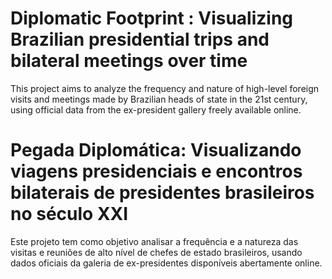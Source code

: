 # Diplomatic Footprint : Visualizing Brazilian presidential trips and bilateral meetings over time
This project aims to analyze the frequency and nature of high-level foreign visits and meetings made by Brazilian heads of state in the 21st century, using official data from the ex-president gallery freely available online.

# Pegada Diplomática: Visualizando viagens presidenciais e encontros bilaterais de presidentes brasileiros no século XXI
Este projeto tem como objetivo analisar a frequência e a natureza das visitas e reuniões de alto nível de chefes de estado brasileiros, usando dados oficiais da galeria de ex-presidentes disponíveis abertamente online.
